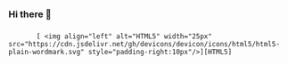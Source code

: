### Hi there 👋

<!--
**Mihanta1/Mihanta1** is a ✨ _special_ ✨ repository because its `README.md` (this file) appears on your GitHub profile.

Here are some ideas to get you started:
I'm just a random girl who loves what she does
- ⚡ Fun fact: I think I'm fun the way I am
-->

### 

           [ <img align="left" alt="HTML5" width="25px" src="https://cdn.jsdelivr.net/gh/devicons/devicon/icons/html5/html5-plain-wordmark.svg" style="padding-right:10px"/>][HTML5]
          

